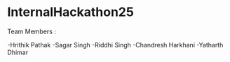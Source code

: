 # InternalHackathon25


Team Members :

-Hrithik Pathak
-Sagar Singh
-Riddhi Singh
-Chandresh Harkhani
-Yatharth Dhimar
